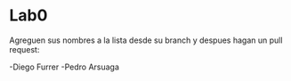 # Lab0
Agreguen sus nombres a la lista desde su branch y despues hagan un pull request:

-Diego Furrer
-Pedro Arsuaga
